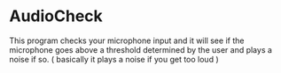 # AudioCheck
This program checks your microphone input and it will see if the microphone goes above a threshold determined by the user and plays a noise if so. ( basically it plays a noise if you get too loud )
